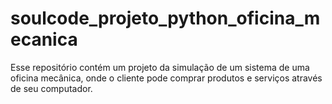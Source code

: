 # soulcode_projeto_python_oficina_mecanica
Esse repositório contém um projeto da simulação de um sistema de uma oficina mecânica, onde o cliente pode comprar produtos e serviços através de seu computador.
